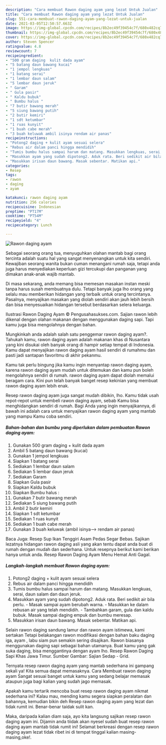 ```yaml
---
description: "Cara membuat Rawon daging ayam yang lezat Untuk Jualan"
title: "Cara membuat Rawon daging ayam yang lezat Untuk Jualan"
slug: 551-cara-membuat-rawon-daging-ayam-yang-lezat-untuk-jualan
date: 2021-03-05T12:50:57.663Z
image: https://img-global.cpcdn.com/recipes/8b2ec49f39454c7f/680x482cq70/rawon-daging-ayam-foto-resep-utama.jpg
thumbnail: https://img-global.cpcdn.com/recipes/8b2ec49f39454c7f/680x482cq70/rawon-daging-ayam-foto-resep-utama.jpg
cover: https://img-global.cpcdn.com/recipes/8b2ec49f39454c7f/680x482cq70/rawon-daging-ayam-foto-resep-utama.jpg
author: Steven Spencer
ratingvalue: 4.8
reviewcount: 7
recipeingredient:
- "500 gram daging  kulit dada ayam"
- "5 batang daun bawang kucai"
- "1 jempol lengkuas"
- "1 batang serai"
- "1 lembar daun salam"
- "5 lembar daun jeruk"
- " Garam"
- " Gula pasir"
- " Kaldu bubuk"
- " Bumbu halus "
- "7 butir bawang merah"
- "5 siung bawang putih"
- "2 butir kemiri"
- "1 sdt ketumbar"
- "1 ruas kunyit"
- "1 buah cabe merah"
- "3 buah keluwak ambil isinya rendam air panas"
recipeinstructions:
- "Potong2 daging + kulit ayam sesuai selera"
- "Rebus air dalam panci hingga mendidih"
- "Tumis bumbu halus sampai harum dan matang. Masukkan lengkuas, serai, daun salam dan daun jeruk."
- "Masukkan ayam yang sudah dipotong2. Aduk rata. Beri sedikit air bila perlu. Masak sampai ayam berubah warna. Masukkan ke dalam rebusan air yang telah mendidih.  Tambahkan garam, gula dan kaldu bubuk. Masak sampai daging empuk dan bumbu meresap."
- "Masukkan irisan daun bawang. Masak sebentar. Matikan api."
categories:
- Resep
tags:
- rawon
- daging
- ayam

katakunci: rawon daging ayam 
nutrition: 256 calories
recipecuisine: Indonesian
preptime: "PT17M"
cooktime: "PT54M"
recipeyield: "4"
recipecategory: Lunch

---
```



![Rawon daging ayam](https://img-global.cpcdn.com/recipes/8b2ec49f39454c7f/680x482cq70/rawon-daging-ayam-foto-resep-utama.jpg)

Sebagai seorang orang tua, menyuguhkan olahan mantab bagi orang tercinta adalah suatu hal yang sangat menyenangkan untuk kita sendiri. Kewajiban seorang  wanita bukan cuman menangani rumah saja, tetapi anda juga harus menyediakan keperluan gizi tercukupi dan panganan yang dimakan anak-anak wajib mantab.

Di masa  sekarang, anda memang bisa memesan masakan instan meski tanpa harus susah membuatnya dulu. Tetapi banyak juga lho orang yang selalu mau memberikan hidangan yang terbaik untuk orang tercintanya. Pasalnya, menyajikan masakan yang diolah sendiri akan jauh lebih bersih dan bisa menyesuaikan hidangan tersebut berdasarkan selera keluarga. 

Ilustrasi Rawon Daging Ayam © Pengusahasukses.com. Sajian rawon lebih dikenal dengan olahan makanan dengan menggunakan daging sapi. Tapi kamu juga bisa mengolahnya dengan bahan.

Mungkinkah anda adalah salah satu penggemar rawon daging ayam?. Tahukah kamu, rawon daging ayam adalah makanan khas di Nusantara yang kini disukai oleh banyak orang di hampir setiap tempat di Indonesia. Kamu dapat menyajikan rawon daging ayam hasil sendiri di rumahmu dan pasti jadi santapan favoritmu di akhir pekanmu.

Kamu tak perlu bingung jika kamu ingin menyantap rawon daging ayam, karena rawon daging ayam mudah untuk ditemukan dan kamu pun boleh mengolahnya sendiri di rumah. rawon daging ayam dapat diolah memalui beragam cara. Kini pun telah banyak banget resep kekinian yang membuat rawon daging ayam lebih enak.

Resep rawon daging ayam juga sangat mudah dibikin, lho. Kamu tidak usah repot-repot untuk membeli rawon daging ayam, sebab Kamu bisa menghidangkan sendiri di rumah. Bagi Anda yang ingin menyajikannya, di bawah ini adalah cara untuk menyajikan rawon daging ayam yang mantab yang mampu Kamu coba sendiri.

<!--inarticleads1-->

##### Bahan-bahan dan bumbu yang diperlukan dalam pembuatan Rawon daging ayam:

1. Gunakan 500 gram daging + kulit dada ayam
1. Ambil 5 batang daun bawang (kucai)
1. Gunakan 1 jempol lengkuas
1. Siapkan 1 batang serai
1. Sediakan 1 lembar daun salam
1. Sediakan 5 lembar daun jeruk
1. Sediakan  Garam
1. Siapkan  Gula pasir
1. Siapkan  Kaldu bubuk
1. Siapkan  Bumbu halus :
1. Gunakan 7 butir bawang merah
1. Sediakan 5 siung bawang putih
1. Ambil 2 butir kemiri
1. Siapkan 1 sdt ketumbar
1. Sediakan 1 ruas kunyit
1. Sediakan 1 buah cabe merah
1. Gunakan 3 buah keluwak (ambil isinya--&gt; rendam air panas)


Baca Juga: Resep Sup Ikan Tenggiri Asam Pedas Segar Bebas. Sajikan lezatnya hidangan rawon daging asli yang akan tentu dapat anda buat di rumah dengan mudah dan sederhana. Untuk resepnya berikut kami berikan hanya untuk anda. Resep Rawon Daging Ayam Menu Hemat Anti Gagal. 

<!--inarticleads2-->

##### Langkah-langkah membuat Rawon daging ayam:

1. Potong2 daging + kulit ayam sesuai selera
1. Rebus air dalam panci hingga mendidih
1. Tumis bumbu halus sampai harum dan matang. Masukkan lengkuas, serai, daun salam dan daun jeruk.
1. Masukkan ayam yang sudah dipotong2. Aduk rata. Beri sedikit air bila perlu. - Masak sampai ayam berubah warna. - Masukkan ke dalam rebusan air yang telah mendidih.  - Tambahkan garam, gula dan kaldu bubuk. Masak sampai daging empuk dan bumbu meresap.
1. Masukkan irisan daun bawang. Masak sebentar. Matikan api.


Selain rawon daging sandung lamur dan rawon ayam istimewa, kami sertakan Tetapi belakangan rawon modifikasi dengan bahan baku daging iga, ayam , labu siam pun semakin sering disajikan. Rawon biasanya menggunakan daging sapi sebagai bahan utamanya. Buat kamu yang gak suka daging, bisa menggantinya dengan ayam lho. Resep Rawon Daging Sapi Khas Jawa Timur. Sumber Gambar: Sajian Sedap - Grid. 

Ternyata resep rawon daging ayam yang mantab sederhana ini gampang sekali ya! Kita semua dapat memasaknya. Cara Membuat rawon daging ayam Sangat sesuai banget untuk kamu yang sedang belajar memasak ataupun juga bagi kalian yang sudah jago memasak.

Apakah kamu tertarik mencoba buat resep rawon daging ayam nikmat sederhana ini? Kalau mau, mending kamu segera siapkan peralatan dan bahannya, kemudian bikin deh Resep rawon daging ayam yang lezat dan tidak rumit ini. Benar-benar taidak sulit kan. 

Maka, daripada kalian diam saja, ayo kita langsung sajikan resep rawon daging ayam ini. Dijamin anda tiidak akan nyesel sudah buat resep rawon daging ayam mantab tidak rumit ini! Selamat berkreasi dengan resep rawon daging ayam lezat tidak ribet ini di tempat tinggal kalian masing-masing,oke!.

